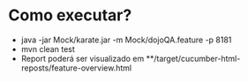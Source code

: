 <h1>Como executar?</h1>
<ul>
<li>java -jar Mock/karate.jar -m Mock/dojoQA.feature -p 8181</li>
<li>mvn clean test</li>
<li>Report poderá ser visualizado em **/target/cucumber-html-reposts/feature-overview.html</li>
</ul>
